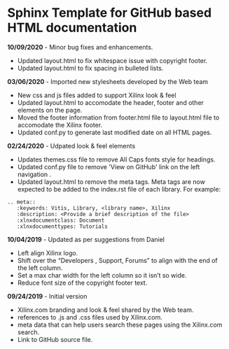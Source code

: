 # Sphinx Template for GitHub based HTML documentation

**10/09/2020** - Minor bug fixes and enhancements.
*	Updated layout.html to fix whitespace issue with copyright footer.
*	Updated layout.html to fix spacing in bulleted lists.

**03/06/2020** - Imported new stylesheets developed by the Web team
*	New css and js files added to support Xilinx look & feel
*	Updated layout.html to accomodate the header, footer and other elements on the page.
*	Moved the footer information from footer.html file to layout.html file to accomodate the Xilinx footer.
*	Updated conf.py to generate last modified date on all HTML pages.

**02/24/2020** - Udpated look & feel elements
* Updates themes.css file to remove All Caps fonts style for headings.
* Updated conf.py file to remove 'View on GitHub' link on the left navigation .
* Updated layout.html to remove the meta tags. Meta tags are now expected to be added to the index.rst file of each library. For example:

```
.. meta::
   :keywords: Vitis, Library, <library name>, Xilinx
   :description: <Provide a brief description of the file>
   :xlnxdocumentclass: Document
   :xlnxdocumenttypes: Tutorials

```

**10/04/2019** - Updated as per suggestions from Daniel
* Left align Xilinx logo.
* Shift over the “Developers , Support, Forums” to align with the end of the left column.
* Set a max char width for the left column so it isn’t so wide.
* Reduce font size of the copyright footer text. 

**09/24/2019** - Initial version
* Xilinx.com branding and look & feel shared by the Web team.
* references to .js and .css files used by Xilinx.com.
* meta data that can help users search these pages using the Xilinx.com search. 
* Link to GitHub source file.
